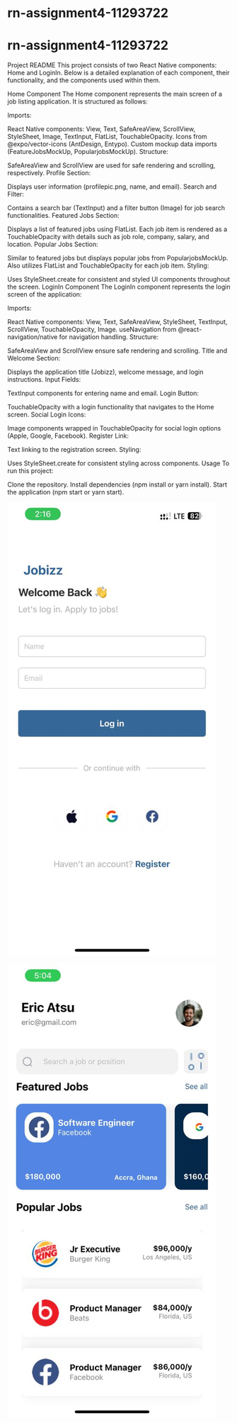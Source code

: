 # rn-assignment4-11293722

# rn-assignment4-11293722
 
 Project README
This project consists of two React Native components: Home and LoginIn. Below is a detailed explanation of each component, their functionality, and the components used within them.

Home Component
The Home component represents the main screen of a job listing application. It is structured as follows:

Imports:

React Native components: View, Text, SafeAreaView, ScrollView, StyleSheet, Image, TextInput, FlatList, TouchableOpacity.
Icons from @expo/vector-icons (AntDesign, Entypo).
Custom mockup data imports (FeatureJobsMockUp, PopularjobsMockUp).
Structure:

SafeAreaView and ScrollView are used for safe rendering and scrolling, respectively.
Profile Section:

Displays user information (profilepic.png, name, and email).
Search and Filter:

Contains a search bar (TextInput) and a filter button (Image) for job search functionalities.
Featured Jobs Section:

Displays a list of featured jobs using FlatList.
Each job item is rendered as a TouchableOpacity with details such as job role, company, salary, and location.
Popular Jobs Section:

Similar to featured jobs but displays popular jobs from PopularjobsMockUp.
Also utilizes FlatList and TouchableOpacity for each job item.
Styling:

Uses StyleSheet.create for consistent and styled UI components throughout the screen.
LoginIn Component
The LoginIn component represents the login screen of the application:

Imports:

React Native components: View, Text, SafeAreaView, StyleSheet, TextInput, ScrollView, TouchableOpacity, Image.
useNavigation from @react-navigation/native for navigation handling.
Structure:

SafeAreaView and ScrollView ensure safe rendering and scrolling.
Title and Welcome Section:

Displays the application title (Jobizz), welcome message, and login instructions.
Input Fields:

TextInput components for entering name and email.
Login Button:

TouchableOpacity with a login functionality that navigates to the Home screen.
Social Login Icons:

Image components wrapped in TouchableOpacity for social login options (Apple, Google, Facebook).
Register Link:

Text linking to the registration screen.
Styling:

Uses StyleSheet.create for consistent styling across components.
Usage
To run this project:

Clone the repository.
Install dependencies (npm install or yarn install).
Start the application (npm start or yarn start).


![alt text](<./MyApp/sign up.jpg>)

![alt text](<./MyApp/job page.jpg>)
